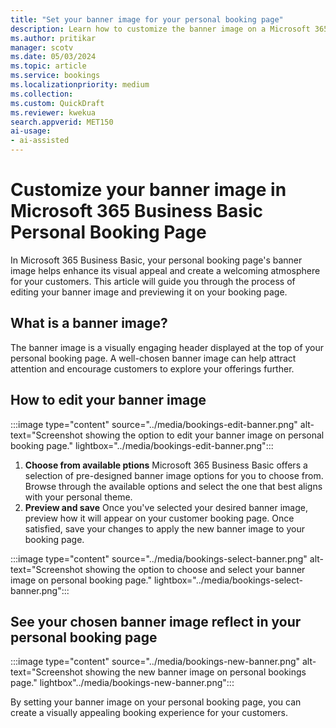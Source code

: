 ```yaml
---  
title: "Set your banner image for your personal booking page"  
description: Learn how to customize the banner image on a Microsoft 365 Business Basic personal booking page.
ms.author: pritikar  
manager: scotv
ms.date: 05/03/2024  
ms.topic: article
ms.service: bookings 
ms.localizationpriority: medium
ms.collection:  
ms.custom: QuickDraft  
ms.reviewer: kwekua  
search.appverid: MET150  
ai-usage:  
- ai-assisted  
---
```


# Customize your banner image in Microsoft 365 Business Basic Personal Booking Page

In Microsoft 365 Business Basic, your personal booking page's banner image helps enhance its visual appeal and create a welcoming atmosphere for your customers. This article will guide you through the process of editing your banner image and previewing it on your booking page.

## What is a banner image?

The banner image is a visually engaging header displayed at the top of your personal booking page. A well-chosen banner image can help attract attention and encourage customers to explore your offerings further.

## How to edit your banner image

:::image type="content" source="../media/bookings-edit-banner.png" alt-text="Screenshot showing the option to edit your banner image on personal booking page." lightbox="../media/bookings-edit-banner.png":::

1. **Choose from available ptions** Microsoft 365 Business Basic offers a selection of pre-designed banner image options for you to choose from. Browse through the available options and select the one that best aligns with your personal theme.
2. **Preview and save** Once you've selected your desired banner image, preview how it will appear on your customer booking page. Once satisfied, save your changes to apply the new banner image to your booking page.

:::image type="content" source="../media/bookings-select-banner.png" alt-text="Screenshot showing the option to choose and select your banner image on personal booking page." lightbox="../media/bookings-select-banner.png":::

## See your chosen banner image reflect in your personal booking page

:::image type="content" source="../media/bookings-new-banner.png" alt-text="Screenshot showing the new banner image on personal bookings page." lightbox"../media/bookings-new-banner.png":::

By setting your banner image on your personal booking page, you can create a visually appealing booking experience for your customers.
